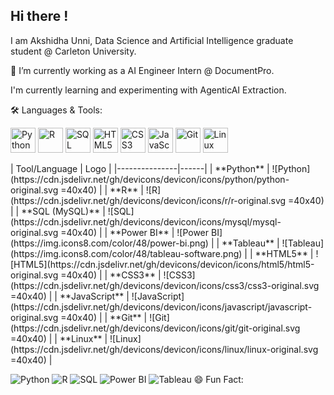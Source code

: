 ## Hi there !
I am Akshidha Unni, Data Science and Artificial Intelligence graduate student @ Carleton University.

🔭 I’m currently working as a AI Engineer Intern @ DocumentPro.

 I'm currently learning and experimenting with AgenticAI Extraction.
 
 🛠️ Languages & Tools:  

 <p align="left">
  <img src="https://cdn.jsdelivr.net/gh/devicons/devicon/icons/python/python-original.svg" alt="Python" width="40" height="40"/>
  <img src="https://cdn.jsdelivr.net/gh/devicons/devicon/icons/r/r-original.svg" alt="R" width="40" height="40"/>
  <img src="https://cdn.jsdelivr.net/gh/devicons/devicon/icons/mysql/mysql-original.svg" alt="SQL" width="40" height="40"/>
  <img src="https://cdn.jsdelivr.net/gh/devicons/devicon/icons/html5/html5-original.svg" alt="HTML5" width="40" height="40"/>
  <img src="https://cdn.jsdelivr.net/gh/devicons/devicon/icons/css3/css3-original.svg" alt="CSS3" width="40" height="40"/>
  <img src="https://cdn.jsdelivr.net/gh/devicons/devicon/icons/javascript/javascript-original.svg" alt="JavaScript" width="40" height="40"/>
  <img src="https://cdn.jsdelivr.net/gh/devicons/devicon/icons/git/git-original.svg" alt="Git" width="40" height="40"/>
  <img src="https://cdn.jsdelivr.net/gh/devicons/devicon/icons/linux/linux-original.svg" alt="Linux" width="40" height="40"/>
</p>
| Tool/Language | Logo |
|---------------|------|
| **Python** | ![Python](https://cdn.jsdelivr.net/gh/devicons/devicon/icons/python/python-original.svg =40x40) |
| **R** | ![R](https://cdn.jsdelivr.net/gh/devicons/devicon/icons/r/r-original.svg =40x40) |
| **SQL (MySQL)** | ![SQL](https://cdn.jsdelivr.net/gh/devicons/devicon/icons/mysql/mysql-original.svg =40x40) |
| **Power BI** | ![Power BI](https://img.icons8.com/color/48/power-bi.png) |
| **Tableau** | ![Tableau](https://img.icons8.com/color/48/tableau-software.png) |
| **HTML5** | ![HTML5](https://cdn.jsdelivr.net/gh/devicons/devicon/icons/html5/html5-original.svg =40x40) |
| **CSS3** | ![CSS3](https://cdn.jsdelivr.net/gh/devicons/devicon/icons/css3/css3-original.svg =40x40) |
| **JavaScript** | ![JavaScript](https://cdn.jsdelivr.net/gh/devicons/devicon/icons/javascript/javascript-original.svg =40x40) |
| **Git** | ![Git](https://cdn.jsdelivr.net/gh/devicons/devicon/icons/git/git-original.svg =40x40) |
| **Linux** | ![Linux](https://cdn.jsdelivr.net/gh/devicons/devicon/icons/linux/linux-original.svg =40x40) |


![Python](https://img.shields.io/badge/Python-3776AB?style=flat&logo=python&logoColor=white)
![R](https://img.shields.io/badge/R-276DC3?style=flat&logo=r&logoColor=white)
![SQL](https://img.shields.io/badge/SQL-005C84?style=flat&logo=sqlite&logoColor=white)
![Power BI](https://img.shields.io/badge/PowerBI-F2C811?style=flat&logo=powerbi)
![Tableau](https://img.shields.io/badge/Tableau-E97627?style=flat&logo=tableau)
😄 Fun Fact: 
<!--
**Akshidha-Unni/akshidha-unni** is a ✨ _special_ ✨ repository because its `README.md` (this file) appears on your GitHub profile.

Here are some ideas to get you started:

- 🔭 I’m currently working as ...
- 🌱 I’m currently learning ...
- 👯 I’m looking to collaborate on ...
- 🤔 I’m looking for help with ...
- 💬 Ask me about ...
- 📫 How to reach me: ...
- 😄 Pronouns: ...
- ⚡ Fun fact: ...
-->
